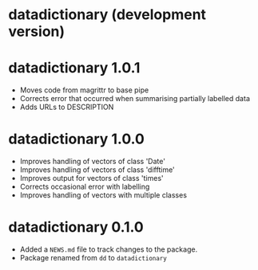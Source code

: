 # datadictionary (development version)

# datadictionary 1.0.1

* Moves code from magrittr to base pipe
* Corrects error that occurred when summarising partially labelled data
* Adds URLs to DESCRIPTION

# datadictionary 1.0.0

* Improves handling of vectors of class 'Date'
* Improves handling of vectors of class 'difftime'
* Improves output for vectors of class 'times'
* Corrects occasional error with labelling
* Improves handling of vectors with multiple classes

# datadictionary 0.1.0

* Added a `NEWS.md` file to track changes to the package.
* Package renamed from `dd` to `datadictionary`
